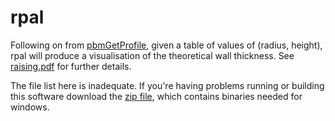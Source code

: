 # rpal

Following on from [pbmGetProfile](https://github.com/njamescouk/pbmGetProfile), given a table of values 
of (radius, height), rpal will produce a visualisation of the theoretical wall thickness. 
See [raising.pdf](https://github.com/njamescouk/rpal/blob/master/doc/raising.pdf) for further details.

The file list here is inadequate. If you're having problems running or building this
 software download the 
 [zip file](https://github.com/njamescouk/rpal/releases/download/v1.0/rpal_1.0.zip), 
 which contains binaries needed for windows.
